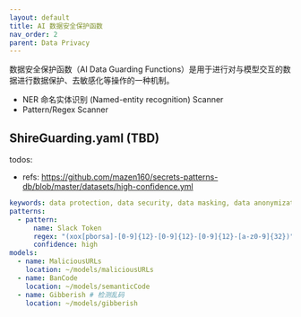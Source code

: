 ```yaml
---
layout: default
title: AI 数据安全保护函数
nav_order: 2
parent: Data Privacy
---
```


数据安全保护函数（AI Data Guarding Functions）是用于进行对与模型交互的数据进行数据保护、去敏感化等操作的一种机制。

- NER 命名实体识别 (Named-entity recognition) Scanner
- Pattern/Regex Scanner

## ShireGuarding.yaml (TBD)

todos:

- refs: https://github.com/mazen160/secrets-patterns-db/blob/master/datasets/high-confidence.yml

```yaml
keywords: data protection, data security, data masking, data anonymization, data encryption, data obfuscation, data redaction, data tokenization, data privacy, data protection, data security, data masking, data anonymization, data encryption, data obfuscation, data redaction, data tokenization, data privacy
patterns:
  - pattern:
      name: Slack Token
      regex: "(xox[pborsa]-[0-9]{12}-[0-9]{12}-[0-9]{12}-[a-z0-9]{32})"
      confidence: high
models:
  - name: MaliciousURLs
    location: ~/models/maliciousURLs
  - name: BanCode 
    location: ~/models/semanticCode
  - name: Gibberish # 检测乱码
    location: ~/models/gibberish
```
